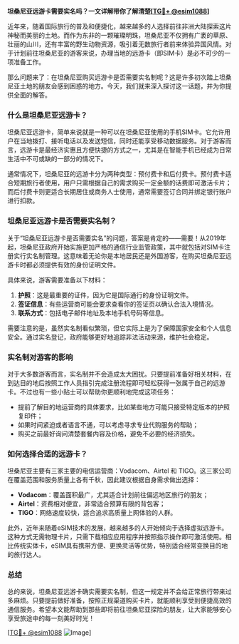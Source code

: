 **坦桑尼亚远游卡需要实名吗？一文详解带你了解清楚[[TG💪+ @esim1088](https://t.me/s/esim1088)]**

近年来，随着国际旅行的普及和便捷化，越来越多的人选择前往非洲大陆探索这片神秘而美丽的土地。而作为东非的一颗璀璨明珠，坦桑尼亚不仅拥有广袤的草原、壮丽的山川，还有丰富的野生动物资源，吸引着无数旅行者前来体验异国风情。对于计划前往坦桑尼亚的游客来说，办理当地的远游卡（即SIM卡）是必不可少的一项准备工作。

那么问题来了：在坦桑尼亚购买远游卡是否需要实名制呢？这是许多初次踏上坦桑尼亚土地的朋友会感到困惑的地方。今天，我们就来深入探讨这一话题，并为你提供全面的解答。

### 什么是坦桑尼亚远游卡？

坦桑尼亚远游卡，简单来说就是一种可以在坦桑尼亚使用的手机SIM卡。它允许用户在当地拨打、接听电话以及发送短信，同时还能享受移动数据服务。对于游客而言，远游卡是最经济实惠且方便快捷的方式之一，尤其是在智能手机已经成为日常生活中不可或缺的一部分的情况下。

通常情况下，坦桑尼亚的远游卡分为两种类型：预付费卡和后付费卡。预付费卡适合短期旅行者使用，用户只需根据自己的需求购买一定金额的话费即可激活卡片；而后付费卡则更适合长期居住或商务人士使用，通常需要签订合同并绑定银行账户进行扣款。

### 坦桑尼亚远游卡是否需要实名制？

关于“坦桑尼亚远游卡是否需要实名”的问题，答案是肯定的——需要！从2019年起，坦桑尼亚政府开始实施更加严格的通信行业监管政策，其中就包括对SIM卡注册实行实名制管理。这意味着无论你是本地居民还是外国游客，在购买坦桑尼亚远游卡时都必须提供有效的身份证明文件。

具体来说，游客需要准备以下材料：

1. **护照**：这是最重要的证件，因为它是国际通行的身份证明文件。
2. **签证信息**：有些运营商可能会要求查看你的签证页以确认合法入境情况。
3. **联系方式**：包括电子邮件地址及本地手机号码等信息。

需要注意的是，虽然实名制看似繁琐，但它实际上是为了保障国家安全和个人信息安全。通过实名登记，政府能够更好地追踪非法活动来源，维护社会稳定。

### 实名制对游客的影响

对于大多数游客而言，实名制并不会造成太大困扰。只要提前准备好相关材料，在到达目的地后按照工作人员指引完成注册流程即可轻松获得一张属于自己的远游卡。不过也有一些小贴士可以帮助你更顺利地完成这项任务：

- 提前了解目的地运营商的具体要求，比如某些地方可能只接受特定版本的护照复印件；
- 如果时间紧迫或者语言不通，可以考虑寻求专业代购服务的帮助；
- 购买之前最好询问清楚套餐内容及价格，避免不必要的经济损失。

### 如何选择合适的远游卡？

坦桑尼亚主要有三家主要的电信运营商：Vodacom、Airtel 和 TIGO。这三家公司在覆盖范围和服务质量上各有千秋，因此建议根据自身需求做出选择：

- **Vodacom**：覆盖面积最广，尤其适合计划前往偏远地区旅行的朋友；
- **Airtel**：资费相对便宜，非常适合预算有限的背包客；
- **TIGO**：网络速度较快，适合追求高质量上网体验的人群。

此外，近年来随着eSIM技术的发展，越来越多的人开始倾向于选择虚拟远游卡。这种方式无需物理卡片，只需下载相应应用程序并按照指示操作即可激活使用。相比传统实体卡，eSIM具有携带方便、更换灵活等优势，特别适合经常变换目的地的旅行达人。

### 总结

总的来说，坦桑尼亚远游卡确实需要实名制，但这一规定并不会给正常旅行带来过多麻烦。只要提前做好准备，按照正规渠道购买卡片，就能顺利享受到便捷高效的通信服务。希望本文能帮助到那些即将前往坦桑尼亚探险的朋友，让大家能够安心享受旅途中的每一刻美好时光！

[[TG💪+ @esim1088](https://t.me/s/esim1088) ![Image](https://i.postimg.cc/4NQfJmqS/Snipaste-2025-05-13-00-14-12.png)]